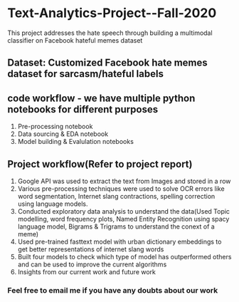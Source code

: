 # Text-Analytics-Project--Fall-2020
This project addresses the hate speech through building a multimodal classifier on Facebook hateful memes dataset

## Dataset: Customized Facebook hate memes dataset for sarcasm/hateful labels

## code workflow - we have multiple python notebooks for different purposes
1. Pre-processing notebook
2. Data sourcing & EDA notebook
3. Model building & Evalulation notebooks

## Project workflow(Refer to project report)
1. Google API was used to extract the text from Images and stored in a row
2. Various pre-processing techniques were used to solve OCR errors like word segmentation, Internet slang contractions, spelling correction using language models.
3. Conducted exploratory data analysis to understand the data(Used Topic modelling, word frequency plots, Named Entity Recognition using spacy language model, Bigrams & Trigrams to understand the conext of a meme)
4. Used pre-trained fasttext model with urban dictionary embeddings to get better representations of internet slang words
5. Built four models to check which type of model has outperformed others and can be used to improve the current algorithms
6. Insights from our current work and future work 

### Feel free to email me if you have any doubts about our work
